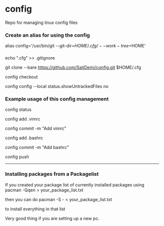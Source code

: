 # config
Repo for managing linux config files

### Create an alias for using the config

alias config='/usr/bin/git --git-dir=$HOME/.cfg/ --work-tree=$HOME'

###

echo ".cfg" >> .gitignore

git clone --bare https://github.com/SaitDemi/config.git $HOME/.cfg

config checkout

config config --local status.showUntrackedFiles no

### Example usage of this config management

config status

config add .vimrc

config commit -m "Add vimrc"

config add .bashrc

config commit -m "Add bashrc"

config push

---

### Installing packages from a Packagelist

If you created your package list of currently installed packages using
pacman -Qqen > your_package_list.txt

then you can do
pacman -S - < your_package_list.txt

to install everything in that list

Very good thing if you are setting up a new pc.
